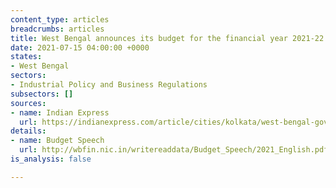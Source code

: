```yaml
---
content_type: articles
breadcrumbs: articles
title: West Bengal announces its budget for the financial year 2021-22
date: 2021-07-15 04:00:00 +0000
states:
- West Bengal
sectors:
- Industrial Policy and Business Regulations
subsectors: []
sources:
- name: Indian Express
  url: https://indianexpress.com/article/cities/kolkata/west-bengal-government-announces-road-tax-waiver-for-passenger-transport-stamp-duty-rebate-7394265/
details:
- name: Budget Speech
  url: http://wbfin.nic.in/writereaddata/Budget_Speech/2021_English.pdf
is_analysis: false

---
```

